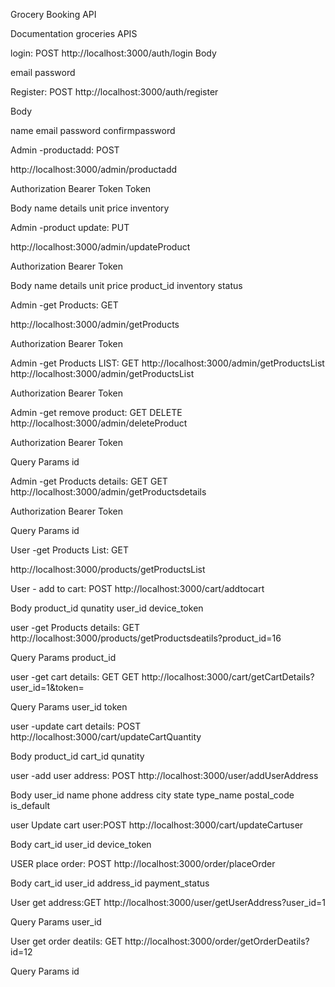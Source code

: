 Grocery Booking API

Documentation
groceries APIS

login: POST
http://localhost:3000/auth/login
Body

email
password

Register: POST
http://localhost:3000/auth/register

Body

name
email
password
confirmpassword

Admin -productadd: POST

http://localhost:3000/admin/productadd
﻿

Authorization
Bearer Token Token

Body
name
details
unit
price
inventory


Admin -product update: PUT

http://localhost:3000/admin/updateProduct
﻿

Authorization
Bearer Token

Body
name
details
unit
price
product_id
inventory
status

Admin -get Products: GET

http://localhost:3000/admin/getProducts


Authorization
Bearer Token

Admin -get Products LIST: GET
http://localhost:3000/admin/getProductsList
http://localhost:3000/admin/getProductsList
﻿

Authorization
Bearer Token

Admin -get remove product: GET
DELETE
http://localhost:3000/admin/deleteProduct


Authorization
Bearer Token

Query Params
id

Admin -get Products details: GET
GET
http://localhost:3000/admin/getProductsdetails


Authorization
Bearer Token

Query Params
id

User -get Products List: GET 

http://localhost:3000/products/getProductsList


User - add to cart: POST
http://localhost:3000/cart/addtocart


Body
product_id
qunatity
user_id
device_token


user -get Products details: GET
http://localhost:3000/products/getProductsdeatils?product_id=16


Query Params
product_id

user -get cart details: GET
GET
http://localhost:3000/cart/getCartDetails?user_id=1&token=

Query Params
user_id
token

user -update cart details: POST
http://localhost:3000/cart/updateCartQuantity

Body
product_id
cart_id
qunatity

user -add user address: POST
http://localhost:3000/user/addUserAddress

Body
user_id
name
phone
address
city
state
type_name
postal_code
is_default

user Update cart user:POST
http://localhost:3000/cart/updateCartuser

Body
cart_id
user_id
device_token

USER place order: POST
http://localhost:3000/order/placeOrder

Body
cart_id
user_id
address_id
payment_status

User get address:GET
http://localhost:3000/user/getUserAddress?user_id=1

Query Params
user_id

User get order deatils: GET
http://localhost:3000/order/getOrderDeatils?id=12

Query Params
id